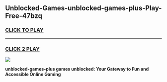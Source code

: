 
## Unblocked-Games-unblocked-games-plus-Play-Free-47bzq
<h3>
<a href="https://premium76.site?title=unblocked-games-plus&ref=23A">CLICK TO PLAY</a></h3>
<hr>

<h3>
<a href="https://premium76.site?title=unblocked-games-plus&ref=23A">CLICK 2 PLAY</a>
  
</h3>

<a href="https://premium76.site?title=unblocked-games-plus&ref=23A"><img src="https://clearcache.store/games.png"></a>


**unblocked-games-plus games unblocked: Your Gateway to Fun and Accessible Online Gaming**
